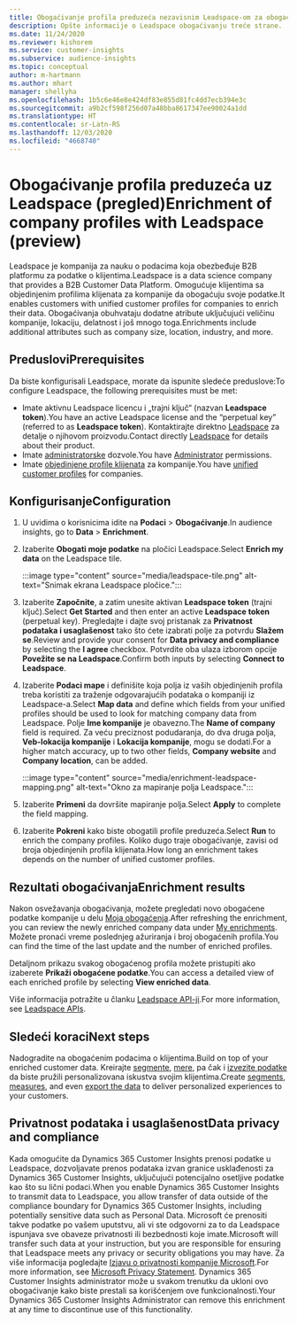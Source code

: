 ```yaml
---
title: Obogaćivanje profila preduzeća nezavisnim Leadspace-om za obogaćivanje
description: Opšte informacije o Leadspace obogaćivanju treće strane.
ms.date: 11/24/2020
ms.reviewer: kishorem
ms.service: customer-insights
ms.subservice: audience-insights
ms.topic: conceptual
author: m-hartmann
ms.author: mhart
manager: shellyha
ms.openlocfilehash: 1b5c6e46e8e424df83e855d81fc4dd7ecb394e3c
ms.sourcegitcommit: a9b2cf598f256d07a48bba8617347ee90024a1dd
ms.translationtype: HT
ms.contentlocale: sr-Latn-RS
ms.lasthandoff: 12/03/2020
ms.locfileid: "4668740"
---
```

# <a name="enrichment-of-company-profiles-with-leadspace-preview"></a><span data-ttu-id="157e6-103">Obogaćivanje profila preduzeća uz Leadspace (pregled)</span><span class="sxs-lookup"><span data-stu-id="157e6-103">Enrichment of company profiles with Leadspace (preview)</span></span>

<span data-ttu-id="157e6-104">Leadspace je kompanija za nauku o podacima koja obezbeđuje B2B platformu za podatke o klijentima.</span><span class="sxs-lookup"><span data-stu-id="157e6-104">Leadspace is a data science company that provides a B2B Customer Data Platform.</span></span> <span data-ttu-id="157e6-105">Omogućuje klijentima sa objedinjenim profilima klijenata za kompanije da obogaćuju svoje podatke.</span><span class="sxs-lookup"><span data-stu-id="157e6-105">It enables customers with unified customer profiles for companies to enrich their data.</span></span> <span data-ttu-id="157e6-106">Obogaćivanja obuhvataju dodatne atribute uključujući veličinu kompanije, lokaciju, delatnost i još mnogo toga.</span><span class="sxs-lookup"><span data-stu-id="157e6-106">Enrichments include additional attributes such as company size, location, industry, and more.</span></span>

## <a name="prerequisites"></a><span data-ttu-id="157e6-107">Preduslovi</span><span class="sxs-lookup"><span data-stu-id="157e6-107">Prerequisites</span></span>

<span data-ttu-id="157e6-108">Da biste konfigurisali Leadspace, morate da ispunite sledeće preduslove:</span><span class="sxs-lookup"><span data-stu-id="157e6-108">To configure Leadspace, the following prerequisites must be met:</span></span>

- <span data-ttu-id="157e6-109">Imate aktivnu Leadspace licencu i „trajni ključ“ (nazvan **Leadspace token**).</span><span class="sxs-lookup"><span data-stu-id="157e6-109">You have an active Leadspace license and the “perpetual key” (referred to as **Leadspace token**).</span></span> <span data-ttu-id="157e6-110">Kontaktirajte direktno [Leadspace](https://www.leadspace.com/products/leadspace-on-demand/) za detalje o njihovom proizvodu.</span><span class="sxs-lookup"><span data-stu-id="157e6-110">Contact directly [Leadspace](https://www.leadspace.com/products/leadspace-on-demand/) for details about their product.</span></span>
- <span data-ttu-id="157e6-111">Imate [administratorske](permissions.md#administrator) dozvole.</span><span class="sxs-lookup"><span data-stu-id="157e6-111">You have [Administrator](permissions.md#administrator) permissions.</span></span>
- <span data-ttu-id="157e6-112">Imate [objedinjene profile klijenata](customer-profiles.md) za kompanije.</span><span class="sxs-lookup"><span data-stu-id="157e6-112">You have [unified customer profiles](customer-profiles.md) for companies.</span></span>

## <a name="configuration"></a><span data-ttu-id="157e6-113">Konfigurisanje</span><span class="sxs-lookup"><span data-stu-id="157e6-113">Configuration</span></span>

1. <span data-ttu-id="157e6-114">U uvidima o korisnicima idite na **Podaci** > **Obogaćivanje**.</span><span class="sxs-lookup"><span data-stu-id="157e6-114">In audience insights, go to **Data** > **Enrichment**.</span></span>

1. <span data-ttu-id="157e6-115">Izaberite **Obogati moje podatke** na pločici Leadspace.</span><span class="sxs-lookup"><span data-stu-id="157e6-115">Select **Enrich my data** on the Leadspace tile.</span></span>

   :::image type="content" source="media/leadspace-tile.png" alt-text="Snimak ekrana Leadspace pločice.":::

1. <span data-ttu-id="157e6-117">Izaberite **Započnite**, a zatim unesite aktivan **Leadspace token** (trajni ključ).</span><span class="sxs-lookup"><span data-stu-id="157e6-117">Select **Get Started** and then enter an active **Leadspace token** (perpetual key).</span></span> <span data-ttu-id="157e6-118">Pregledajte i dajte svoj pristanak za **Privatnost podataka i usaglašenost** tako što ćete izabrati polje za potvrdu **Slažem se**.</span><span class="sxs-lookup"><span data-stu-id="157e6-118">Review and provide your consent for **Data privacy and compliance** by selecting the **I agree** checkbox.</span></span> <span data-ttu-id="157e6-119">Potvrdite oba ulaza izborom opcije **Povežite se na Leadspace**.</span><span class="sxs-lookup"><span data-stu-id="157e6-119">Confirm both inputs by selecting **Connect to Leadspace**.</span></span>

1. <span data-ttu-id="157e6-120">Izaberite **Podaci mape** i definišite koja polja iz vaših objedinjenih profila treba koristiti za traženje odgovarajućih podataka o kompaniji iz Leadspace-a.</span><span class="sxs-lookup"><span data-stu-id="157e6-120">Select **Map data** and define which fields from your unified profiles should be used to look for matching company data from Leadspace.</span></span> <span data-ttu-id="157e6-121">Polje **Ime kompanije** je obavezno.</span><span class="sxs-lookup"><span data-stu-id="157e6-121">The **Name of company** field is required.</span></span> <span data-ttu-id="157e6-122">Za veću preciznost podudaranja, do dva druga polja, **Veb-lokacija kompanije** i **Lokacija kompanije**, mogu se dodati.</span><span class="sxs-lookup"><span data-stu-id="157e6-122">For a higher match accuracy, up to two other fields, **Company website** and **Company location**, can be added.</span></span>

   :::image type="content" source="media/enrichment-leadspace-mapping.png" alt-text="Okno za mapiranje polja Leadspace.":::
   
1. <span data-ttu-id="157e6-124">Izaberite **Primeni** da dovršite mapiranje polja.</span><span class="sxs-lookup"><span data-stu-id="157e6-124">Select **Apply** to complete the field mapping.</span></span>

1. <span data-ttu-id="157e6-125">Izaberite **Pokreni** kako biste obogatili profile preduzeća.</span><span class="sxs-lookup"><span data-stu-id="157e6-125">Select **Run** to enrich the company profiles.</span></span> <span data-ttu-id="157e6-126">Koliko dugo traje obogaćivanje, zavisi od broja objedinjenih profila klijenata.</span><span class="sxs-lookup"><span data-stu-id="157e6-126">How long an enrichment takes depends on the number of unified customer profiles.</span></span>

## <a name="enrichment-results"></a><span data-ttu-id="157e6-127">Rezultati obogaćivanja</span><span class="sxs-lookup"><span data-stu-id="157e6-127">Enrichment results</span></span>

<span data-ttu-id="157e6-128">Nakon osvežavanja obogaćivanja, možete pregledati novo obogaćene podatke kompanije u delu [Moja obogaćenja](enrichment-hub.md).</span><span class="sxs-lookup"><span data-stu-id="157e6-128">After refreshing the enrichment, you can review the newly enriched company data under [My enrichments](enrichment-hub.md).</span></span> <span data-ttu-id="157e6-129">Možete pronaći vreme poslednjeg ažuriranja i broj obogaćenih profila.</span><span class="sxs-lookup"><span data-stu-id="157e6-129">You can find the time of the last update and the number of enriched profiles.</span></span>

<span data-ttu-id="157e6-130">Detaljnom prikazu svakog obogaćenog profila možete pristupiti ako izaberete **Prikaži obogaćene podatke**.</span><span class="sxs-lookup"><span data-stu-id="157e6-130">You can access a detailed view of each enriched profile by selecting **View enriched data**.</span></span>

<span data-ttu-id="157e6-131">Više informacija potražite u članku [Leadspace API-ji](https://support.leadspace.com/hc/en-us/sections/201997649-API).</span><span class="sxs-lookup"><span data-stu-id="157e6-131">For more information, see [Leadspace APIs](https://support.leadspace.com/hc/en-us/sections/201997649-API).</span></span>

## <a name="next-steps"></a><span data-ttu-id="157e6-132">Sledeći koraci</span><span class="sxs-lookup"><span data-stu-id="157e6-132">Next steps</span></span>

<span data-ttu-id="157e6-133">Nadogradite na obogaćenim podacima o klijentima.</span><span class="sxs-lookup"><span data-stu-id="157e6-133">Build on top of your enriched customer data.</span></span> <span data-ttu-id="157e6-134">Kreirajte [segmente](segments.md), [mere](measures.md), pa čak i [izvezite podatke](export-destinations.md) da biste pružili personalizovana iskustva svojim klijentima.</span><span class="sxs-lookup"><span data-stu-id="157e6-134">Create [segments](segments.md), [measures](measures.md), and even [export the data](export-destinations.md) to deliver personalized experiences to your customers.</span></span>

## <a name="data-privacy-and-compliance"></a><span data-ttu-id="157e6-135">Privatnost podataka i usaglašenost</span><span class="sxs-lookup"><span data-stu-id="157e6-135">Data privacy and compliance</span></span>

<span data-ttu-id="157e6-136">Kada omogućite da Dynamics 365 Customer Insights prenosi podatke u Leadspace, dozvoljavate prenos podataka izvan granice usklađenosti za Dynamics 365 Customer Insights, uključujući potencijalno osetljive podatke kao što su lični podaci.</span><span class="sxs-lookup"><span data-stu-id="157e6-136">When you enable Dynamics 365 Customer Insights to transmit data to Leadspace, you allow transfer of data outside of the compliance boundary for Dynamics 365 Customer Insights, including potentially sensitive data such as Personal Data.</span></span> <span data-ttu-id="157e6-137">Microsoft će prenositi takve podatke po vašem uputstvu, ali vi ste odgovorni za to da Leadspace ispunjava sve obaveze privatnosti ili bezbednosti koje imate.</span><span class="sxs-lookup"><span data-stu-id="157e6-137">Microsoft will transfer such data at your instruction, but you are responsible for ensuring that Leadspace meets any privacy or security obligations you may have.</span></span> <span data-ttu-id="157e6-138">Za više informacija pogledajte [Izjavu o privatnosti kompanije Microsoft](https://go.microsoft.com/fwlink/?linkid=396732).</span><span class="sxs-lookup"><span data-stu-id="157e6-138">For more information, see [Microsoft Privacy Statement](https://go.microsoft.com/fwlink/?linkid=396732).</span></span>
<span data-ttu-id="157e6-139">Dynamics 365 Customer Insights administrator može u svakom trenutku da ukloni ovo obogaćivanje kako biste prestali sa korišćenjem ove funkcionalnosti.</span><span class="sxs-lookup"><span data-stu-id="157e6-139">Your Dynamics 365 Customer Insights Administrator can remove this enrichment at any time to discontinue use of this functionality.</span></span>